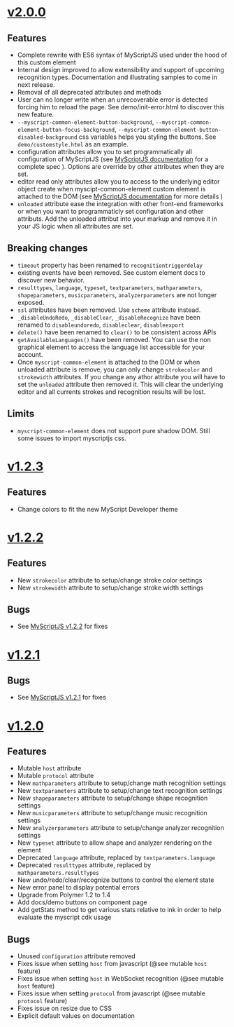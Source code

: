 # [v2.0.0](https://github.com/MyScript/myscript-common-element/tree/v2.0.0)

## Features
- Complete rewrite with ES6 syntax of MyScriptJS used under the hood of this custom element
- Internal design improved to allow extensibility and support of upcoming recognition types. Documentation and illustrating samples to come in next release. 
- Removal of all deprecated attributes and methods
- User can no longer write when an unrecoverable error is detected forcing him to reload the page. See demo/init-error.html to discover this new feature.
- `--myscript-common-element-button-background`, `--myscript-common-element-button-focus-background`, `--myscript-common-element-button-disabled-background` css variables helps you styling the buttons. See `demo/customstyle.html` as an example.
- configuration attributes allow you to set programmatically all configuration of MyScriptJS (see [MyScriptJS documentation]() for a complete spec ). Options are override by other attributes when they are set.
- editor read only attributes allow you to access to the underlying editor object create when myscipt-common-element custom element is attached to the DOM  (see [MyScriptJS documentation]() for more details )
- `unloaded` attribute ease the integration with other front-end frameworks or when you want to programmaticly set configuration and other attributs. Add the unloaded attribut into your markup and remove it in your JS logic when all attributes are set.
 
## Breaking changes
- `timeout` property has been renamed to `recognitiontriggerdelay`
- existing events have been removed. See custom element docs to discover new behavior.
- `resulttypes`, `language`, `typeset`, `textparameters`, `mathparameters`, `shapeparameters`, `musicparameters`, `analyzerparameters` are not longer exposed.
- `ssl` attributes have been removed. Use `scheme` attribute instead.
- `_disableUndoRedo`, `_disableClear`, `_disableRecognize` have been renamed to `disableundoredo`, `disableclear`, `disableexport`
- `delete()` have been renamed to `clear()` to be consistent across APIs
- `getAvailableLanguages()` have been removed. You can use the non graphical element to access the language list accessible for your account.
- Once `myscript-common-element` is attached to the DOM or when unloaded attribute is remove, you can only change `strokecolor` and `strokewidth` attributes. If you change any athor attribute you will have to set the `unloaded` attribute then removed it. This will clear the underlying editor and all currents strokes and recognition results will be lost.

## Limits
- `myscript-common-element` does not support pure shadow DOM. Still some issues to import myscriptjs css.

# [v1.2.3](https://github.com/MyScript/myscript-common-element/tree/v1.2.3)

## Features
- Change colors to fit the new MyScript Developer theme

# [v1.2.2](https://github.com/MyScript/myscript-common-element/tree/v1.2.2)

## Features
- New `strokecolor` attribute to setup/change stroke color settings
- New `strokewidth` attribute to setup/change stroke width settings

## Bugs
- See [MyScriptJS v1.2.2](https://github.com/MyScript/MyScriptJS/tree/v1.2.2) for fixes

# [v1.2.1](https://github.com/MyScript/myscript-common-element/tree/v1.2.1)

## Bugs
- See [MyScriptJS v1.2.1](https://github.com/MyScript/MyScriptJS/tree/v1.2.1) for fixes


# [v1.2.0](https://github.com/MyScript/myscript-common-element/tree/v1.2.0)

## Features
- Mutable `host` attribute
- Mutable `protocol` attribute
- New `mathparameters` attribute to setup/change math recognition settings
- New `textparameters` attribute to setup/change text recognition settings
- New `shapeparameters` attribute to setup/change shape recognition settings
- New `musicparameters` attribute to setup/change music recognition settings
- New `analyzerparameters` attribute to setup/change analyzer recognition settings
- New `typeset` attribute to allow shape and analyzer rendering on the element
- Deprecated `language` attribute, replaced by `textparameters.language`
- Deprecated `resulttypes` attribute, replaced by `mathparameters.resultTypes`
- New undo/redo/clear/recognize buttons to control the element state
- New error panel to display potential errors
- Upgrade from Polymer 1.2 to 1.4
- Add docs/demo buttons on component page
- Add getStats method to get various stats relative to ink in order to help evaluate the myscript cdk usage

## Bugs
- Unused `configuration` attribute removed
- Fixes issue when setting `host` from javascript (@see mutable `host` feature)
- Fixes issue when setting `host` in WebSocket recognition (@see mutable `host` feature)
- Fixes issue when setting `protocol` from javascript (@see mutable `protocol` feature)
- Fixes issue on resize due to CSS 
- Explicit default values on documentation 
